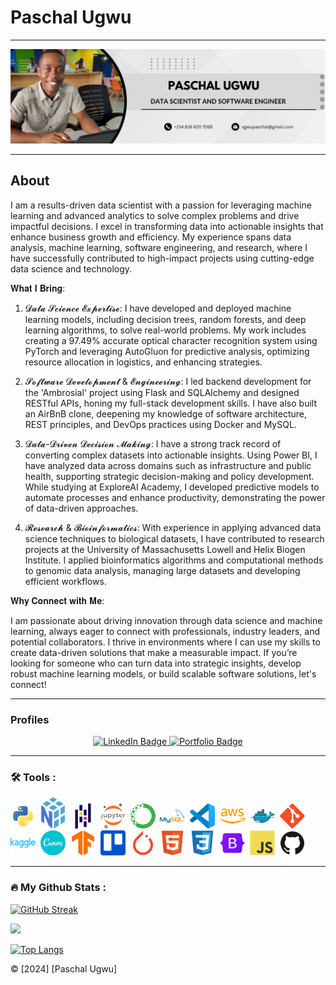 # Paschal Ugwu

---

![Profile Picture](https://github.com/paschalugwu/paschalugwu/blob/master/Image/Personal/CoverImage.png)

---

## About
I am a results-driven data scientist with a passion for leveraging machine learning and advanced analytics to solve complex problems and drive impactful decisions. I excel in transforming data into actionable insights that enhance business growth and efficiency. My experience spans data analysis, machine learning, software engineering, and research, where I have successfully contributed to high-impact projects using cutting-edge data science and technology.

𝐖𝐡𝐚𝐭 𝐈 𝐁𝐫𝐢𝐧𝐠:

1. 𝓓𝓪𝓽𝓪 𝓢𝓬𝓲𝓮𝓷𝓬𝓮 𝓔𝔁𝓹𝓮𝓻𝓽𝓲𝓼𝓮: I have developed and deployed machine learning models, including decision trees, random forests, and deep learning algorithms, to solve real-world problems. My work includes creating a 97.49% accurate optical character recognition system using PyTorch and leveraging AutoGluon for predictive analysis, optimizing resource allocation in logistics, and enhancing strategies.

2. 𝓢𝓸𝓯𝓽𝔀𝓪𝓻𝓮 𝓓𝓮𝓿𝓮𝓵𝓸𝓹𝓶𝓮𝓷𝓽 & 𝓔𝓷𝓰𝓲𝓷𝓮𝓮𝓻𝓲𝓷𝓰: I led backend development for the 'Ambrosial' project using Flask and SQLAlchemy and designed RESTful APIs, honing my full-stack development skills. I have also built an AirBnB clone, deepening my knowledge of software architecture, REST principles, and DevOps practices using Docker and MySQL.

3. 𝓓𝓪𝓽𝓪-𝓓𝓻𝓲𝓿𝓮𝓷 𝓓𝓮𝓬𝓲𝓼𝓲𝓸𝓷 𝓜𝓪𝓴𝓲𝓷𝓰: I have a strong track record of converting complex datasets into actionable insights. Using Power BI, I have analyzed data across domains such as infrastructure and public health, supporting strategic decision-making and policy development. While studying at ExploreAI Academy, I developed predictive models to automate processes and enhance productivity, demonstrating the power of data-driven approaches.

4. 𝓡𝓮𝓼𝓮𝓪𝓻𝓬𝓱 & 𝓑𝓲𝓸𝓲𝓷𝓯𝓸𝓻𝓶𝓪𝓽𝓲𝓬𝓼: With experience in applying advanced data science techniques to biological datasets, I have contributed to research projects at the University of Massachusetts Lowell and Helix Biogen Institute. I applied bioinformatics algorithms and computational methods to genomic data analysis, managing large datasets and developing efficient workflows.

𝐖𝐡𝐲 𝐂𝐨𝐧𝐧𝐞𝐜𝐭 𝐰𝐢𝐭𝐡 𝐌𝐞:

I am passionate about driving innovation through data science and machine learning, always eager to connect with professionals, industry leaders, and potential collaborators. I thrive in environments where I can use my skills to create data-driven solutions that make a measurable impact. If you’re looking for someone who can turn data into strategic insights, develop robust machine learning models, or build scalable software solutions, let's connect!

---

### Profiles

<div id="header" align="center">
 
  <div id="badges">
    <a href="https://www.linkedin.com/in/paschal-ugwu/">
      <img src="https://img.shields.io/badge/LinkedIn-blue?style=for-the-badge&logo=linkedin&logoColor=white" alt="LinkedIn Badge"/>
    </a>
    <a href="https://paschalugwu.github.io/">
      <img src="https://img.shields.io/badge/Portfolio Website-black?style=for-the-badge&logo=google-chrome&logoColor=white" alt="Portfolio Badge"/>
    </a>
  </div>
</div>

---

### :hammer_and_wrench: Tools :
<div>
  <img src="https://github.com/devicons/devicon/blob/master/icons/python/python-original.svg" title="Python" alt="Python" width="40" height="40"/>&nbsp;
  <img src="https://github.com/devicons/devicon/blob/master/icons/numpy/numpy-original.svg" title="Numpy" alt="Numpy" width="40" height="50"/>&nbsp;
  <img src="https://github.com/devicons/devicon/blob/master/icons/pandas/pandas-original.svg" title="Pandas" alt="Pandas" width="40" height="40"/>&nbsp;
  <img src="https://github.com/devicons/devicon/blob/master/icons/jupyter/jupyter-original-wordmark.svg"  title="Jupyter" alt="Jupyter" width="40" height="40"/>&nbsp;
  <img src="https://github.com/devicons/devicon/blob/master/icons/anaconda/anaconda-original.svg" title="Anaconda" alt="Anaconda" width="40" height="40"/>&nbsp;
  <img src="https://github.com/devicons/devicon/blob/master/icons/mysql/mysql-original-wordmark.svg" title="MySQL"  alt="MySQL" width="40" height="40"/>&nbsp;
   <img src="https://github.com/devicons/devicon/blob/master/icons/vscode/vscode-original.svg" title="Visual Studio Code" **alt="Visual Studio Code" width="40" height="40"/>&nbsp;
  <img src="https://github.com/devicons/devicon/blob/master/icons/amazonwebservices/amazonwebservices-plain-wordmark.svg" title="AWS" alt="AWS" width="40" height="40"/>&nbsp;
  <img src="https://github.com/devicons/devicon/blob/master/icons/docker/docker-original.svg" title="Docker" alt="Docker" width="40" height="40"/>&nbsp;
  <img src="https://github.com/devicons/devicon/blob/master/icons/git/git-original.svg" title="Git" **alt="Git" width="40" height="40"/>&nbsp;
  <img src="https://github.com/devicons/devicon/blob/master/icons/kaggle/kaggle-original-wordmark.svg" title="Kaggle" **alt="Kaggle" width="40" height="40"/>&nbsp;
  <img src="https://github.com/devicons/devicon/blob/master/icons/canva/canva-original.svg" title="Canva" **alt="Canva" width="40" height="40"/>&nbsp;
  <img src="https://github.com/devicons/devicon/blob/master/icons/tensorflow/tensorflow-original.svg" title="TensoreFlow" **alt="TensoreFlow" width="40" height="40"/>&nbsp;
  <img src="https://github.com/devicons/devicon/blob/master/icons/trello/trello-plain.svg" title="Trello" **alt="Trello" width="40" height="40"/>&nbsp;
  <img src="https://github.com/devicons/devicon/blob/master/icons/pytorch/pytorch-original.svg" title="Pytorch" **alt="Pytorch" width="40" height="40"/>&nbsp;
  <img src="https://github.com/devicons/devicon/blob/master/icons/html5/html5-original.svg" title="Html" **alt="Html" width="40" height="40"/>&nbsp;
  <img src="https://github.com/devicons/devicon/blob/master/icons/css3/css3-original.svg" title="CSS" **alt="CSS" width="40" height="40"/>&nbsp;
  <img src="https://github.com/devicons/devicon/blob/master/icons/bootstrap/bootstrap-original.svg" title="Bootstrap" **alt="Bootstrap" width="40" height="40"/>&nbsp;
  <img src="https://github.com/devicons/devicon/blob/master/icons/javascript/javascript-original.svg" title="Javascript" **alt="Javascript" width="40" height="40"/>&nbsp;
  <img src="https://github.com/devicons/devicon/blob/master/icons/github/github-original.svg" title="Github" **alt="Github" width="40" height="40"/>&nbsp;
</div>

---

### :fire: My Github Stats :
[![GitHub Streak](http://github-readme-streak-stats.herokuapp.com?user=paschalugwu&theme=dark&background=000000)](https://git.io/streak-stats)

![](http://github-profile-summary-cards.vercel.app/api/cards/profile-details?username=paschalugwu&theme=dracula)

[![Top Langs](https://github-readme-stats.vercel.app/api/top-langs/?username=paschalugwu&size_weight=0.5&count_weight=0.5&langs_count=12&layout=compact&theme=vision-friendly-dark)](https://github.com/anuraghazra/github-readme-stats)

© [2024] [Paschal Ugwu]
